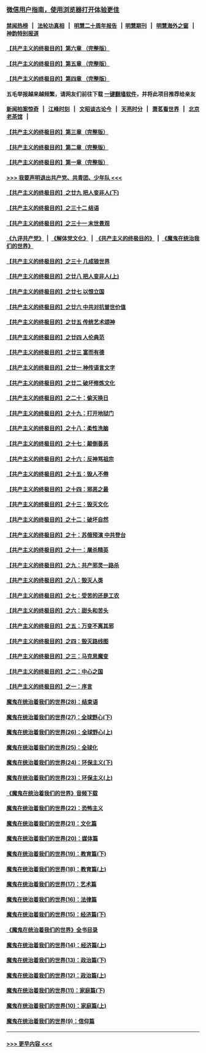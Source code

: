 ### [微信用户指南，使用浏览器打开体验更佳](https://github.com/gfw-breaker/banned-news1/blob/master/indexes/wechat-guide.md?t=0)
#### [禁闻热榜](热点新闻.md?t=0)  &nbsp;&nbsp;|&nbsp;&nbsp; [法轮功真相](https://github.com/gfw-breaker/truth/blob/master/README.md?t=0) &nbsp;&nbsp;|&nbsp;&nbsp; [明慧二十周年报告](https://github.com/gfw-breaker/mh-reports/blob/master/README.md?t=0) &nbsp;&nbsp;|&nbsp;&nbsp;[明慧期刊](https://github.com/gfw-breaker/mh-qikan) &nbsp;&nbsp;|&nbsp;&nbsp; [明慧海外之窗](https://github.com/gfw-breaker/mh-news/blob/master/README.md?t=0) &nbsp;&nbsp;|&nbsp;&nbsp; [神韵特别报道](https://github.com/gfw-breaker/mh-news/blob/master/shenyun.md?t=0)
#### [【共产主义的终极目的】第六章 （完整版）](../pages/nsc422/n11428913.md?t=02141355) 
#### [【共产主义的终极目的】第五章 （完整版）](../pages/nsc422/n11428912.md?t=02141355) 
#### [【共产主义的终极目的】第四章 （完整版）](../pages/nsc422/n11428907.md?t=02141355) 
#### 五毛举报越来越频繁，请网友们前往下载 [一键翻墙软件](https://github.com/gfw-breaker/ssr-accounts)，并将此项目推荐给亲友
#### [新闻拍案惊奇](https://github.com/gfw-breaker/banned-news1/blob/master/pages/link4.md) &nbsp;&nbsp;|&nbsp;&nbsp; [江峰时刻](https://github.com/gfw-breaker/banned-news1/blob/master/pages/link4.md) &nbsp;&nbsp;|&nbsp;&nbsp; [文昭谈古论今](https://github.com/gfw-breaker/banned-news1/blob/master/pages/link4.md) &nbsp;&nbsp;|&nbsp;&nbsp; [天亮时分](https://github.com/gfw-breaker/banned-news1/blob/master/pages/link4.md) &nbsp;&nbsp;|&nbsp;&nbsp; [萧茗看世界](https://github.com/gfw-breaker/banned-news1/blob/master/pages/link4.md) &nbsp;&nbsp;|&nbsp;&nbsp; [北京老茶馆](https://github.com/gfw-breaker/banned-news1/blob/master/pages/link4.md) &nbsp;&nbsp;|&nbsp;&nbsp; 
#### [【共产主义的终极目的】第三章（完整版）](../pages/nsc422/n11428848.md?t=02141355) 
#### [【共产主义的终极目的】第二章（完整版）](../pages/nsc422/n11428831.md?t=02141355) 
#### [【共产主义的终极目的】第一章（完整版）](../pages/nsc422/n11417651.md?t=02141355) 
#### [>>> 我要声明退出共产党、共青团、少年队 <<<](https://github.com/begood0513/goodnews/blob/master/quit/letter.md) 
#### [【共产主义的终极目的】之廿九 把人变非人(下)](../pages/nsc422/n11344140.md?t=02141355) 
#### [【共产主义的终极目的】之三十二 结语](../pages/nsc422/n11360535.md?t=02141355) 
#### [【共产主义的终极目的】之三十一 末世景观](../pages/nsc422/n11351129.md?t=02141355) 
#### [《九评共产党》](https://github.com/begood0513/9ping.md/blob/master/README.md) &nbsp;|&nbsp; [《解体党文化》](../../../../jtdwh.md/blob/master/README.md)  &nbsp;|&nbsp; [《共产主义的终极目的》](../../../../gczydzjmd.md/blob/master/README.md) &nbsp;|&nbsp; [《魔鬼在统治我们的世界》](../../../../mgztzwmdsj.md/blob/master/README.md) 
#### [【共产主义的终极目的】之三十 几成狼世界](../pages/nsc422/n11348280.md?t=02141355) 
#### [【共产主义的终极目的】之廿八 把人变非人(上)](../pages/nsc422/n11340492.md?t=02141355) 
#### [【共产主义的终极目的】之廿七 以恨立国](../pages/nsc422/n11336944.md?t=02141355) 
#### [【共产主义的终极目的】之廿六 中共对抗普世价值](../pages/nsc422/n11324785.md?t=02141355) 
#### [【共产主义的终极目的】之廿五 传统艺术颂神](../pages/nsc422/n11296396.md?t=02141355) 
#### [【共产主义的终极目的】之廿四 人伦典范](../pages/nsc422/n11296397.md?t=02141355) 
#### [【共产主义的终极目的】之廿三 富而有德](../pages/nsc422/n11283598.md?t=02141355) 
#### [【共产主义的终极目的】之廿一 神传语言文字](../pages/nsc422/n11263265.md?t=02141355) 
#### [【共产主义的终极目的】之廿二 破坏修炼文化](../pages/nsc422/n11245728.md?t=02141355) 
#### [【共产主义的终极目的】之二十：偷天换日](../pages/nsc422/n11238846.md?t=02141355) 
#### [【共产主义的终极目的】之十九：打开地狱门](../pages/nsc422/n11206376.md?t=02141355) 
#### [【共产主义的终极目的】之十八：柔性洗脑](../pages/nsc422/n11199994.md?t=02141355) 
#### [【共产主义的终极目的】之十七：颠倒善恶](../pages/nsc422/n11179782.md?t=02141355) 
#### [【共产主义的终极目的】之十六：反神骂祖宗](../pages/nsc422/n11166798.md?t=02141355) 
#### [【共产主义的终极目的】之十五：毁人不倦](../pages/nsc422/n11166792.md?t=02141355) 
#### [【共产主义的终极目的】之十四：邪恶之最](../pages/nsc422/n11150249.md?t=02141355) 
#### [【共产主义的终极目的】之十三：毁灭文化](../pages/nsc422/n11135227.md?t=02141355) 
#### [【共产主义的终极目的】之十二：破坏自然](../pages/nsc422/n11135214.md?t=02141355) 
#### [【共产主义的终极目的】之十：苏俄预演 中共登台](../pages/nsc422/n11118424.md?t=02141355) 
#### [【共产主义的终极目的】之十一：屠杀精英](../pages/nsc422/n11118442.md?t=02141355) 
#### [【共产主义的终极目的】之九：共产邪灵一路杀](../pages/nsc422/n11114139.md?t=02141355) 
#### [【共产主义的终极目的】之八：毁灭人类](../pages/nsc422/n11108503.md?t=02141355) 
#### [【共产主义的终极目的】之七：受苦的还是工农](../pages/nsc422/n11101809.md?t=02141355) 
#### [【共产主义的终极目的】之六：甜头和苦头](../pages/nsc422/n11096971.md?t=02141355) 
#### [【共产主义的终极目的】之五：万变不离其邪](../pages/nsc422/n11091285.md?t=02141355) 
#### [【共产主义的终极目的】之四：毁灭路线图](../pages/nsc422/n11086284.md?t=02141355) 
#### [【共产主义的终极目的】之三：马克思魔变](../pages/nsc422/n11061941.md?t=02141355) 
#### [【共产主义的终极目的】之二：中心之国](../pages/nsc422/n11047728.md?t=02141355) 
#### [【共产主义的终极目的】之一：序言](../pages/nsc422/n11086077.md?t=02141355) 
#### [魔鬼在统治着我们的世界(28)：结束语](../pages/nsc422/n10936246.md?t=02141355) 
#### [魔鬼在统治着我们的世界(27)：全球野心(下)](../pages/nsc422/n10928319.md?t=02141355) 
#### [魔鬼在统治着我们的世界(26)：全球野心(上)](../pages/nsc422/n10900318.md?t=02141355) 
#### [魔鬼在统治着我们的世界(25)：全球化](../pages/nsc422/n10788205.md?t=02141355) 
#### [魔鬼在统治着我们的世界(24)：环保主义(下)](../pages/nsc422/n10695307.md?t=02141355) 
#### [魔鬼在统治着我们的世界(23)：环保主义(上)](../pages/nsc422/n10688613.md?t=02141355) 
#### [《魔鬼在统治着我们的世界》音频下载](../pages/nsc422/n10635553.md?t=02141355) 
#### [魔鬼在统治着我们的世界(22)：恐怖主义](../pages/nsc422/n10614727.md?t=02141355) 
#### [魔鬼在统治着我们的世界(21)：文化篇](../pages/nsc422/n10597706.md?t=02141355) 
#### [魔鬼在统治着我们的世界(20)：媒体篇](../pages/nsc422/n10586579.md?t=02141355) 
#### [魔鬼在统治着我们的世界(19)：教育篇(下)](../pages/nsc422/n10564808.md?t=02141355) 
#### [魔鬼在统治着我们的世界(18)：教育篇(上)](../pages/nsc422/n10526970.md?t=02141355) 
#### [魔鬼在统治着我们的世界(17)：艺术篇](../pages/nsc422/n10499093.md?t=02141355) 
#### [魔鬼在统治着我们的世界(16)：法律篇](../pages/nsc422/n10485969.md?t=02141355) 
#### [魔鬼在统治着我们的世界(15)：经济篇(下)](../pages/nsc422/n10469975.md?t=02141355) 
#### [《魔鬼在统治着我们的世界》全书目录](../pages/nsc422/n10464261.md?t=02141355) 
#### [魔鬼在统治着我们的世界(14)：经济篇(上)](../pages/nsc422/n10457370.md?t=02141355) 
#### [魔鬼在统治着我们的世界(13)：政治篇(下)](../pages/nsc422/n10448270.md?t=02141355) 
#### [魔鬼在统治着我们的世界(12)：政治篇(上)](../pages/nsc422/n10444576.md?t=02141355) 
#### [魔鬼在统治着我们的世界(11)：家庭篇(下)](../pages/nsc422/n10440961.md?t=02141355) 
#### [魔鬼在统治着我们的世界(10)：家庭篇(上)](../pages/nsc422/n10435448.md?t=02141355) 
#### [魔鬼在统治着我们的世界(9)：信仰篇](../pages/nsc422/n10432159.md?t=02141355) 

----
#### [ >>> 更早内容 <<< ](../indexes/nsc422-earlier.md)
